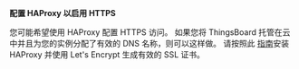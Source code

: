 **配置 HAProxy 以启用 HTTPS**

您可能希望使用 HAProxy 配置 HTTPS 访问。
如果您将 ThingsBoard 托管在云中并且为您的实例分配了有效的 DNS 名称，则可以这样做。
请按照此 [指南](/docs/user-guide/install/pe/add-haproxy-rhel)安装 HAProxy 并使用 Let's Encrypt 生成有效的 SSL 证书。